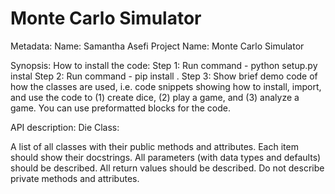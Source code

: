 # Monte Carlo Simulator
Metadata:
    Name: Samantha Asefi
    Project Name: Monte Carlo Simulator

Synopsis:
How to install the code:
Step 1: Run command - python setup.py instal
Step 2: Run command - pip install .
Step 3: 
Show brief demo code of how the classes are used, i.e. code snippets showing how to install, import, and use the code to (1) create dice, (2) play a game, and (3) analyze a game. You can use preformatted blocks for the code.

API description: 
Die Class:


A list of all classes with their public methods and attributes. Each item should show their docstrings. All parameters (with data types and defaults) should be described. All return values should be described. Do not describe private methods and attributes.